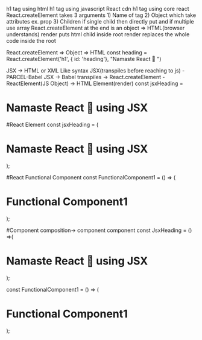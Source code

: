 h1 tag using html
h1 tag using javascript
React cdn 
h1 tag using core react
React.createElement takes 3 arguments 
    1) Name of tag
    2) Object which take attributes ex. prop
    3) Children if single child then directly put and if multiple use array
React.createElement at the end is an object => HTML(browser understands)
render puts html child inside root
render replaces the whole code inside the root



React.createElement => Object => HTML
const heading = React.createElement('h1', { id: 'heading'}, "Namaste React 🚀 ")

JSX -> HTML or XML Like syntax
JSX(transpiles before reaching to js) -PARCEL-Babel
JSX -> Babel transpiles -> React.createElement - ReactElement(JS Object) -> HTML Element(render)
const jsxHeading = <h1 id="heading" className="sid" tabIndex='5'>Namaste React 🚀 using JSX</h1>

#React Element
const jsxHeading = (
    <h1 id="heading" className="sid" tabIndex='5'>
        Namaste React 🚀 using JSX
    </h1>);

#React Functional Component
const FunctionalComponent1 = () => (
    <div id="container">
        <h1 id="heading">Functional Component1</h1>
    </div>
);

#Component composition-> component component
const JsxHeading = () =>(
    <h1 id="heading" className="sid" tabIndex='5'>
        Namaste React 🚀 using JSX
    </h1>);

const FunctionalComponent1 = () => (
    <div id="container">
        <JsxHeading />
        <h1 id="heading1">Functional Component1</h1>
    </div>
);